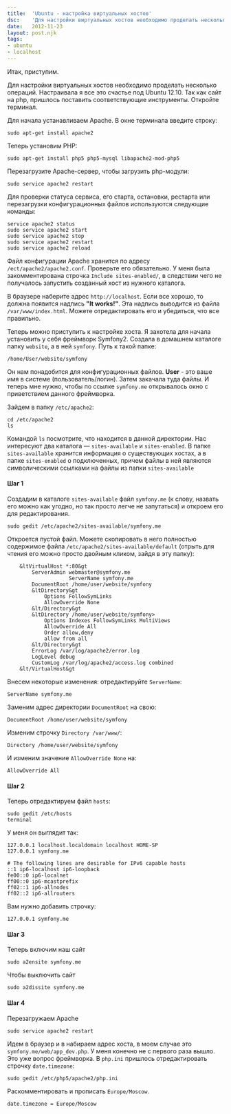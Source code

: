 ```yaml
---
title:  'Ubuntu - настройка виртуальных хостов'
dsc:    'Для настройки виртуальных хостов необходимо проделать несколько операций. Настраивала я все это счастье под Ubuntu 12.10. Так как сайт на php пришлось поставить соответствующие инструменты. Откройте терминал.'
date:   2012-11-23
layout: post.njk
tags:
- ubuntu
- localhost
---
```


Итак, приступим.

Для настройки виртуальных хостов необходимо проделать несколько операций. Настраивала я все это счастье под Ubuntu 12.10. Так как сайт на php, пришлось поставить соответствующие инструменты. Откройте терминал.

Для начала устанавливаем Apache. В окне терминала введите строку:

```terminal
sudo apt-get install apache2
```

Теперь установим PHP:

```terminal
sudo apt-get install php5 php5-mysql libapache2-mod-php5
```

Перезагрузите Apache-сервер, чтобы загрузить php-модули:

```terminal
sudo service apache2 restart
```

Для проверки статуса сервиса, его старта, остановки, рестарта или перезагрузки конфигурационных файлов используются следующие команды:

```terminal
service apache2 status
sudo service apache2 start
sudo service apache2 stop
sudo service apache2 restart
sudo service apache2 reload
```

Файл конфигурации Apache хранится по адресу `/ect/apache2/apache2.conf`. Проверьте его обязательно. У меня была закомментирована строчка `Include sites-enabled/`, в следствии чего не получалось запустить созданный хост из нужного каталога.

В браузере наберите адрес `http://localhost`. Если все хорошо, то должна появится надпись **"It works!"**. Эта надпись выводится из файла `/var/www/index.html`. Можете отредактировать его и убедиться, что все правильно.

Теперь можно приступить к настройке хоста. Я захотела для начала установить у себя фреймворк Symfony2. Создала в домашнем каталоге папку `website`, а в ней `symfony`. Путь к такой папке:

```terminal
/home/User/website/symfony
```

Он нам понадобится для конфигурационных файлов. **User** - это ваше имя в системе (пользователь/логин). Затем закачала туда файлы. И теперь мне нужно, чтобы по ссылке `symfony.me` открывалось окно с приветствием данного фреймворка.

Зайдем в папку `/etc/apache2`:

```terminal
cd /etc/apache2
ls
```

Командой `ls` посмотрите, что находится в данной директории. Нас интересуют два каталога — `sites-available` и `sites-enabled`. В папке `sites-available` хранится информация о существующих хостах, а в папке `sites-enabled` о подключенных, причем файлы в ней являются символическими ссылками на файлы из папки `sites-available`

#### Шаг 1
Создадим в каталоге `sites-available` файл `symfony.me` (к слову, назвать его можно как угодно, но так просто легче не запутаться) и откроем его для редактирования.

```terminal
sudo gedit /etc/apache2/sites-available/symfony.me
```

Откроется пустой файл. Можете скопировать в него полностью содержимое файла `/etc/apache2/sites-available/default` (отрыть для чтения его можно просто двойным кликом, зайдя в эту папку):

```terminal
	&ltVirtualHost *:80&gt
		ServerAdmin webmaster@symfony.me
					ServerName symfony.me
		DocumentRoot /home/user/website/symfony
		&ltDirectory&gt
			Options FollowSymLinks
			AllowOverride None
		&lt/Directory&gt
		&ltDirectory /home/user/website/symfony>
			Options Indexes FollowSymLinks MultiViews
			AllowOverride All
			Order allow,deny
			allow from all
		&lt/Directory&gt
		ErrorLog /var/log/apache2/error.log
		LogLevel debug
		CustomLog /var/log/apache2/access.log combined
	&lt/VirtualHost&gt
```

Внесем некоторые изменения: отредактируйте `ServerName`:

```terminal
ServerName symfony.me
```

Заменим адрес директории `DocumentRoot` на свою:

```terminal
DocumentRoot /home/user/website/symfony
```

Изменим строчку `Directory /var/www/`:

```terminal
Directory /home/user/website/symfony
```

И изменим значение `AllowOverride None` на:

```terminal
AllowOverride All
```

#### Шаг 2
Теперь отредактируем файл `hosts`:

```terminal
sudo gedit /etc/hosts
terminal
```

У меня он выглядит так:

```terminal
127.0.0.1 localhost.localdomain localhost HOME-SP
127.0.0.1 symfony.me 

# The following lines are desirable for IPv6 capable hosts
::1 ip6-localhost ip6-loopback
fe00::0 ip6-localnet
ff00::0 ip6-mcastprefix
ff02::1 ip6-allnodes
ff02::2 ip6-allrouters
```

Вам нужно добавить строчку:

```terminal
127.0.0.1 symfony.me
```

#### Шаг 3
Теперь включим наш сайт

```terminal
sudo a2ensite symfony.me
```

Чтобы выключить сайт

```terminal
sudo a2dissite symfony.me
```

#### Шаг 4
Перезагружаем Apache

```terminal
sudo service apache2 restart
```

Идем в браузер и в набираем адрес хоста, в моем случае это `symfony.me/web/app_dev.php`. У меня конечно не с первого раза вышло. Это уже вопрос фреймворка. В `php.ini` пришлось отредактировать строчку `date.timezone`:

```terminal
sudo gedit /etc/php5/apache2/php.ini
```

Раскомментировать и прописать `Europe/Moscow`.

```terminal
date.timezone = Europe/Moscow
```